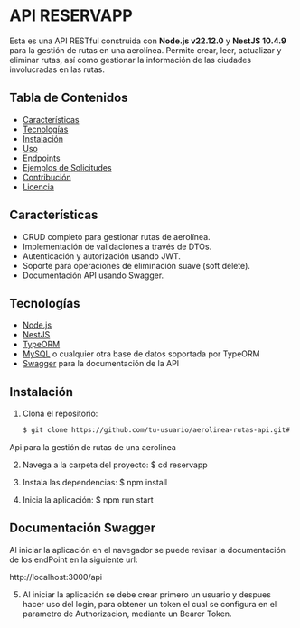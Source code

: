 # API RESERVAPP

Esta es una API RESTful construida con **Node.js v22.12.0** y **NestJS 10.4.9** para la gestión de rutas en una aerolínea. Permite crear, leer, actualizar y eliminar rutas, así como gestionar la información de las ciudades involucradas en las rutas.

## Tabla de Contenidos

- [Características](#características)
- [Tecnologías](#tecnologías)
- [Instalación](#instalación)
- [Uso](#uso)
- [Endpoints](#endpoints)
- [Ejemplos de Solicitudes](#ejemplos-de-solicitudes)
- [Contribución](#contribución)
- [Licencia](#licencia)

## Características

- CRUD completo para gestionar rutas de aerolínea.
- Implementación de validaciones a través de DTOs.
- Autenticación y autorización usando JWT.
- Soporte para operaciones de eliminación suave (soft delete).
- Documentación API usando Swagger.

## Tecnologías

- [Node.js](https://nodejs.org/)
- [NestJS](https://nestjs.com/)
- [TypeORM](https://typeorm.io/)
- [MySQL](https://www.mysql.com/) o cualquier otra base de datos soportada por TypeORM
- [Swagger](https://swagger.io/) para la documentación de la API

## Instalación

1. Clona el repositorio:

   ```bash
   $ git clone https://github.com/tu-usuario/aerolinea-rutas-api.git# reservapp
Api para la gestión de rutas de una aerolinea

2. Navega a la carpeta del proyecto:
   $ cd reservapp

3. Instala las dependencias:
   $ npm install

4. Inicia la aplicación:
   $ npm run start

## Documentación Swagger 
Al iniciar la aplicación en el navegador se puede revisar la documentación de los endPoint en la siguiente url:

http://localhost:3000/api

5. Al iniciar la aplicación se debe crear primero un usuario y despues hacer uso del login, para obtener un token el cual se configura en el parametro de Authorizacion, mediante un Bearer Token.
   
